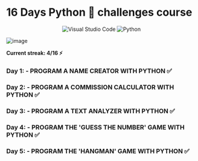 # 16 Days Python 🐍 challenges course
<div align="center">

![Visual Studio Code](https://img.shields.io/badge/Visual%20Studio%20Code-0078d7.svg?style=for-the-badge&logo=visual-studio-code&logoColor=white)
![Python](https://img.shields.io/badge/python-3670A0?style=for-the-badge&logo=python&logoColor=ffdd54)

</div>

<!-- Center GIF using Markdown -->
<p align="center">
  
  ![image](https://github.com/Marouane-Elgoumiri/Python_Challenges/assets/96888594/55a8b029-81f5-4dba-8042-97c080669231)

 
</p>



**Current streak: 4/16 ⚡**



### Day 1: - PROGRAM A NAME CREATOR WITH PYTHON ✅

### Day 2: - PROGRAM A COMMISSION CALCULATOR WITH PYTHON ✅

### Day 3: - PROGRAM A TEXT ANALYZER WITH PYTHON ✅

### Day 4: - PROGRAM THE 'GUESS THE NUMBER' GAME WITH PYTHON ✅

### Day 5: - PROGRAM THE 'HANGMAN' GAME WITH PYTHON ✅
